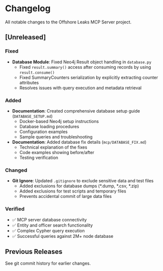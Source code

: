 # Changelog

All notable changes to the Offshore Leaks MCP Server project.

## [Unreleased]

### Fixed
- **Database Module**: Fixed Neo4j Result object handling in `database.py`
  - Fixed `result.summary()` access after consuming records by using `result.consume()`
  - Fixed SummaryCounters serialization by explicitly extracting counter attributes
  - Resolves issues with query execution and metadata retrieval

### Added
- **Documentation**: Created comprehensive database setup guide (`DATABASE_SETUP.md`)
  - Docker-based Neo4j setup instructions
  - Database loading procedures
  - Configuration examples
  - Sample queries and troubleshooting
- **Documentation**: Added database fix details (`mcp/DATABASE_FIX.md`)
  - Technical explanation of the fixes
  - Code examples showing before/after
  - Testing verification

### Changed
- **Git Ignore**: Updated `.gitignore` to exclude sensitive data and test files
  - Added exclusions for database dumps (*.dump, *.csv, *.zip)
  - Added exclusions for test scripts and temporary files
  - Prevents accidental commit of large data files

### Verified
- ✅ MCP server database connectivity
- ✅ Entity and officer search functionality
- ✅ Complex Cypher query execution
- ✅ Successful queries against 2M+ node database

## Previous Releases

See git commit history for earlier changes.
